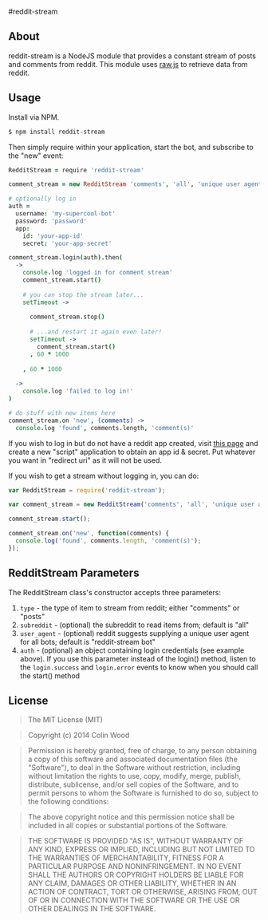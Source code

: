 #reddit-stream

## About

reddit-stream is a NodeJS module that provides a constant stream of posts and comments from reddit. This module uses [raw.js](https://bitbucket.org/Doctor_McKay/raw.js) to retrieve data from reddit.

## Usage

Install via NPM.

```bash
$ npm install reddit-stream
```

Then simply require within your application, start the bot, and subscribe to the "new" event:

```coffee
RedditStream = require 'reddit-stream'

comment_stream = new RedditStream 'comments', 'all', 'unique user agent for my-supercool-bot'

# optionally log in
auth =
  username: 'my-supercool-bot'
  password: 'password'
  app:
    id: 'your-app-id'
    secret: 'your-app-secret'

comment_stream.login(auth).then(
  ->
    console.log 'logged in for comment stream'
    comment_stream.start()
    
    # you can stop the stream later...
    setTimeout ->
      
      comment_stream.stop()
      
      # ...and restart it again even later!
      setTimeout ->
        comment_stream.start()
      , 60 * 1000
      
    , 60 * 1000
    
  ->
    console.log 'failed to log in!'
)

# do stuff with new items here
comment_stream.on 'new', (comments) ->
  console.log 'found', comments.length, 'comment(s)'
```
If you wish to log in but do not have a reddit app created, visit [this page](https://ssl.reddit.com/prefs/apps/) and create a new "script" application to obtain an app id & secret. Put whatever you want in "redirect uri" as it will not be used.

If you wish to get a stream without logging in, you can do:

```javascript
var RedditStream = require('reddit-stream');

var comment_stream = new RedditStream('comments', 'all', 'unique user agent for my-supercool-bot');

comment_stream.start();

comment_stream.on('new', function(comments) {
  console.log('found', comments.length, 'comment(s)');
});
```

## RedditStream Parameters

The RedditStream class's constructor accepts three parameters:

1. `type` - the type of item to stream from reddit; either "comments" or "posts"
2. `subreddit` - (optional) the subreddit to read items from; default is "all"
3. `user_agent` - (optional) reddit suggests supplying a unique user agent for all bots; default is "reddit-stream bot"
4. `auth` - (optional) an object containing login credentials (see example above). If you use this parameter instead of the login() method, listen to the `login.success` and `login.error` events to know when you should call the start() method

## License

> The MIT License (MIT)

> Copyright (c) 2014 Colin Wood

> Permission is hereby granted, free of charge, to any person obtaining a copy
> of this software and associated documentation files (the "Software"), to deal
> in the Software without restriction, including without limitation the rights
> to use, copy, modify, merge, publish, distribute, sublicense, and/or sell
> copies of the Software, and to permit persons to whom the Software is
> furnished to do so, subject to the following conditions:

> The above copyright notice and this permission notice shall be included in
> all copies or substantial portions of the Software.

> THE SOFTWARE IS PROVIDED "AS IS", WITHOUT WARRANTY OF ANY KIND, EXPRESS OR
> IMPLIED, INCLUDING BUT NOT LIMITED TO THE WARRANTIES OF MERCHANTABILITY,
> FITNESS FOR A PARTICULAR PURPOSE AND NONINFRINGEMENT. IN NO EVENT SHALL THE
> AUTHORS OR COPYRIGHT HOLDERS BE LIABLE FOR ANY CLAIM, DAMAGES OR OTHER
> LIABILITY, WHETHER IN AN ACTION OF CONTRACT, TORT OR OTHERWISE, ARISING FROM,
> OUT OF OR IN CONNECTION WITH THE SOFTWARE OR THE USE OR OTHER DEALINGS IN
> THE SOFTWARE.
